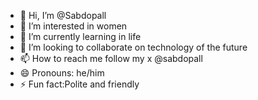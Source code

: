 - 👋 Hi, I’m @Sabdopall
- 👀 I’m interested in women
- 🌱 I’m currently learning in life
- 💞️ I’m looking to collaborate on technology of the future
- 📫 How to reach me follow my x @sabdopall
- 😄 Pronouns: he/him
- ⚡ Fun fact:Polite and friendly

<!---
Sabdopall/Sabdopall is a ✨ special ✨ repository because its `README.md` (this file) appears on your GitHub profile.
You can click the Preview link to take a look at your changes.
--->
